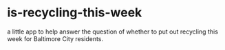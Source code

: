 # is-recycling-this-week
a little app to help answer the question of whether to put out recycling this week for Baltimore City residents.

